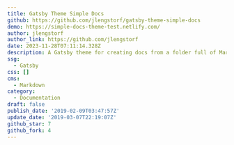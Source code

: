 ```yaml
---
title: Gatsby Theme Simple Docs
github: https://github.com/jlengstorf/gatsby-theme-simple-docs
demo: https://simple-docs-theme-test.netlify.com/
author: jlengstorf
author_link: https://github.com/jlengstorf
date: 2023-11-28T07:11:14.328Z
description: A Gatsby theme for creating docs from a folder full of Markdown files.
ssg:
  - Gatsby
css: []
cms:
  - Markdown
category:
  - Documentation
draft: false
publish_date: '2019-02-09T03:47:57Z'
update_date: '2019-03-07T22:19:07Z'
github_star: 7
github_fork: 4
---
```


